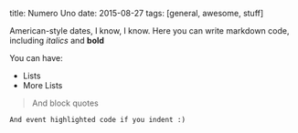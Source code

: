 title: Numero Uno
date: 2015-08-27
tags: [general, awesome, stuff]

American-style dates, I know, I know. Here you can write markdown code, including *italics* and **bold**

You can have:

* Lists
* More Lists

> And block quotes

    And event highlighted code if you indent :)
